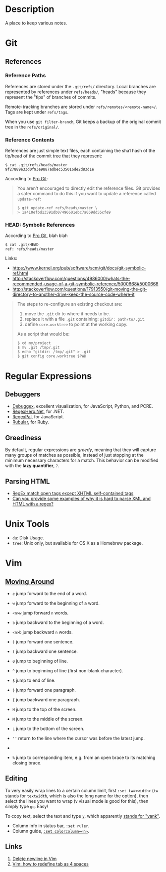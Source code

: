 Description
===========

A place to keep various notes.

Git
===

References
----------

### Reference Paths ###

References are stored under the `.git/refs/` directory. Local branches
are represented by references under `refs/heads/`, "heads" because
they represent the "tips" of branches of commits.

Remote-tracking branches are stored under
`refs/remotes/<remote-name>/`. Tags are kept under `refs/tags`.

When you use `git filter-branch`, Git keeps a backup of the original
commit tree in the `refs/original/`.

### Reference Contents ###

References are just simple text files, each containing the sha1 hash
of the tip/head of the commit tree that they represent:

    $ cat .git/refs/heads/master
    9f27889e33d0f93e9887adbec535016de2d83d1e

According to [Pro Git](http://git-scm.com/book/en/Git-Internals-Git-References):

> You aren't encouraged to directly edit the reference files. Git
> provides a safer command to do this if you want to update a
> reference called `update-ref`:
>
>     $ git update-ref refs/heads/master \
>     > 1a410efbd13591db07496601ebc7a059dd55cfe9

### HEAD: Symbolic References ###

According to [Pro Git](http://git-scm.com/book/en/Git-Internals-Git-References#The-HEAD), blah blah

    $ cat .git/HEAD
    ref: refs/heads/master

Links:

* https://www.kernel.org/pub/software/scm/git/docs/git-symbolic-ref.html
* http://stackoverflow.com/questions/4986000/whats-the-recommended-usage-of-a-git-symbolic-reference/5000668#5000668
* http://stackoverflow.com/questions/17913550/git-moving-the-git-directory-to-another-drive-keep-the-source-code-where-it

> The steps to re-configure an existing checkout are:
>
> 1. move the `.git` dir to where it needs to be.
> 2. replace it with a file `.git` containing: `gitdir: path/to/.git`.
> 3. define `core.worktree` to point at the working copy.
>
> As a script that would be:
>
>     $ cd my/project
>     $ mv .git /tmp/.git
>     $ echo "gitdir: /tmp/.git" > .git
>     $ git config core.worktree $PWD

Regular Expressions
===================

Debuggers
---------

* [Debuggex](https://www.debuggex.com/), excellent visualization, for JavaScript, Python, and PCRE.
* [RegexHero.Net](http://regexhero.net/tester/), for .NET.
* [RegexPal](http://regexpal.com/), for JavaScript.
* [Rubular](http://rubular.com/), for Ruby.

Greediness
----------

By default, regular expressions are *greedy*, meaning that they will capture many groups of matches as possible, instead of just stopping at the minimum necessary characters for a match.  This behavior can be modified with the **lazy quantifier**, `?`.

Parsing HTML
------------

* [RegEx match open tags except XHTML self-contained tags](http://stackoverflow.com/questions/1732348/regex-match-open-tags-except-xhtml-self-contained-tags)
* [Can you provide some examples of why it is hard to parse XML and HTML with a regex?](http://stackoverflow.com/questions/701166/can-you-provide-some-examples-of-why-it-is-hard-to-parse-xml-and-html-with-a-reg)

Unix Tools
==========

* `du`: Disk Usage.
* `tree`: Unix only, but available for OS X as a Homebrew package.

Vim
===

[Moving Around](http://vim.wikia.com/wiki/Moving_around)
--------------------------------------------------------

* `e` jump forward to the end of a word.
* `w` jump forward to the beginning of a word.
* `<n>w` jump forward `n` words.
* `b` jump backward to the beginning of a word.
* `<n>b` jump backward `n` words.

* `)` jump forward one sentence.
* `(` jump backward one sentence.

* `0` jump to beginning of line.
* `^` jump to beginning of line (first non-blank character).
* `$` jump to end of line.

* `}` jump forward one paragraph.
* `{`  jump backward one paragraph.

* `H` jump to the top of the screen.
* `M` jump to the middle of the screen.
* `L` jump to the bottom of the screen.

* `''` return to the line where the cursor was before the latest jump.
* ```` return to the cursor position before the latest jump (undo the jump).
* `%` jump to corresponding item, e.g. from an open brace to its matching closing brace.

Editing
-------

To very easily wrap lines to a certain column limit, first `:set
tw=<width>` (`tw` stands for `textwidth`, which is also the long name
for the option), then select the lines you want to wrap (`V` visual
mode is good for this), then simply type `gq`. Easy!

To copy text, select the text and type `y`, which apparently
[stands for "yank"](http://vim.wikia.com/wiki/Copy,_cut_and_paste).

* Column info in status bar, `:set ruler`.
* Column guide, [`:set colorcolumn=<n>`](http://superuser.com/questions/365320/how-to-show-the-current-column-in-the-statusbar-in-vim/365323#365323).

Links
-----

1. [Delete newline in Vim](http://stackoverflow.com/questions/3983406/delete-newline-in-vim)
2. [Vim: how to redefine tab as 4 spaces](http://stackoverflow.com/questions/1878974/vim-how-to-redefine-tab-as-4-spaces)
